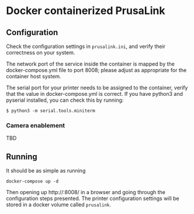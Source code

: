 # Docker containerized PrusaLink

## Configuration

Check the configuration settings in `prusalink.ini`, and verify their
correctness on your system.

The network port of the service inside the container is mapped by the
docker-compose.yml file to port 8008; please adjust as appropriate for the
container host system.

The serial port for your printer needs to be assigned to the container, verify
that the value in docker-compose.yml is correct. If you have python3 and
pyserial installed, you can check this by running:

```
$ python3 -m serial.tools.miniterm
```

### Camera enablement

TBD

## Running

It should be as simple as running

```
docker-compose up -d
```

Then opening up http://<your server ip>:8008/ in a browser and going through
the configuration steps presented.  The printer configuration settings will be
stored in a docker volume called `prusalink`.
